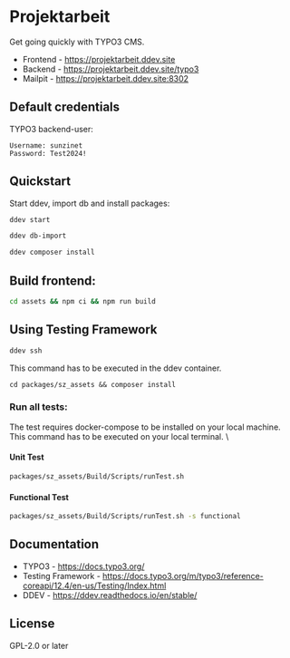 # Projektarbeit

Get going quickly with TYPO3 CMS.

* Frontend - https://projektarbeit.ddev.site
* Backend - https://projektarbeit.ddev.site/typo3
* Mailpit - https://projektarbeit.ddev.site:8302

## Default credentials
TYPO3 backend-user:
```
Username: sunzinet
Password: Test2024!
```

## Quickstart

Start ddev, import db and install packages:

```bash
ddev start
```
```bash
ddev db-import
```
```bash
ddev composer install
```

## Build frontend:

```bash
cd assets && npm ci && npm run build
```

## Using Testing Framework
```bash
ddev ssh
```
This command has to be executed in the ddev container.
```
cd packages/sz_assets && composer install
```
### Run all tests:
The test requires docker-compose to be installed on your local machine. \
This command has to be executed on your local terminal. \
#### Unit Test
```bash
packages/sz_assets/Build/Scripts/runTest.sh
```
#### Functional Test
```bash
packages/sz_assets/Build/Scripts/runTest.sh -s functional
```

## Documentation

  * TYPO3 - https://docs.typo3.org/
  * Testing Framework - https://docs.typo3.org/m/typo3/reference-coreapi/12.4/en-us/Testing/Index.html
  * DDEV - https://ddev.readthedocs.io/en/stable/

## License

GPL-2.0 or later
